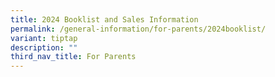 ```yaml
---
title: 2024 Booklist and Sales Information
permalink: /general-information/for-parents/2024booklist/
variant: tiptap
description: ""
third_nav_title: For Parents
---
```

